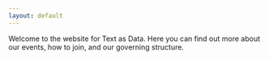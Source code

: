 ```yaml
---
layout: default
---
```


Welcome to the website for Text as Data. Here you can find out more about our events, how to join, and our governing structure.
